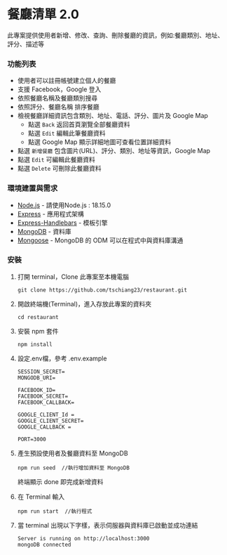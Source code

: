 # 餐廳清單 2.0

此專案提供使用者新增、修改、查詢、刪除餐廳的資訊，例如:餐廳類別、地址、評分、描述等

### 功能列表

- 使用者可以註冊帳號建立個人的餐廳
- 支援 Facebook，Google 登入
- 依照餐廳名稱及餐廳類別搜尋
- 依照評分、餐廳名稱 排序餐廳
- 檢視餐廳詳細資訊包含類別、地址、電話、評分、圖片及 Google Map
  - 點選 `Back` 返回首頁瀏覽全部餐廳資料
  - 點選 `Edit` 編輯此筆餐廳資料
  - 點選 Google Map 顯示詳細地圖可查看位置詳細資料
- 點選 `新增餐廳` 包含圖片(URL)、評分、類別、地址等資訊，Google Map
- 點選 `Edit` 可編輯此餐廳資料
- 點選 `Delete` 可刪除此餐廳資料

### 環境建置與需求


- [Node.js](https://nodejs.org/) - 請使用Node.js : 18.15.0
- [Express](https://expressjs.com/) - 應用程式架構
- [Express-Handlebars](https://www.npmjs.com/package/express-handlebars) - 模板引擎
- [MongoDB](https://www.mongodb.com/) - 資料庫
- [Mongoose](https://www.npmjs.com/package/mongoose) - MongoDB 的 ODM 可以在程式中與資料庫溝通

### 安裝

1. 打開 terminal，Clone 此專案至本機電腦

   ```
   git clone https://github.com/tschiang23/restaurant.git
   ```

2. 開啟終端機(Terminal)，進入存放此專案的資料夾

   ```
   cd restaurant
   ```

3. 安裝 npm 套件

   ```
   npm install
   ```

4. 設定.env檔，參考 .env.example

   ```
   SESSION_SECRET=
   MONGODB_URI=

   FACEBOOK_ID=
   FACEBOOK_SECRET=
   FACEBOOK_CALLBACK=

   GOOGLE_CLIENT_Id = 
   GOOGLE_CLIENT_SECRET=
   GOOGLE_CALLBACK = 

   PORT=3000
   ```
5. 產生預設使用者及餐廳資料至 MongoDB

   ```
   npm run seed  //執行增加資料至 MongoDB
   ```

   終端顯示 done 即完成新增資料


5. 在 Terminal 輸入

   ```
   npm run start  //執行程式
   ```

6. 當 terminal 出現以下字樣，表示伺服器與資料庫已啟動並成功連結

   ```
   Server is running on http://localhost:3000
   mongoDB connected
   ```
